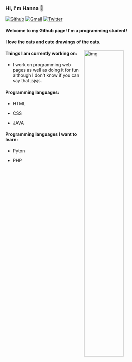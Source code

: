 ### Hi, I'm Hanna 👋

[![Github](https://img.shields.io/badge/-Github-000?style=flat&logo=Github&logoColor=white)](https://github.com/HannaV01)
[![Gmail](https://img.shields.io/badge/-Gmail-c14438?style=flat&logo=Gmail&logoColor=white)](hannavalmira@gmail.com)
[![Twitter](https://img.shields.io/badge/-Twitter-1ca0f1?style?style=flat&logo=Twitter&logoColor=white)](https://twitter.com/HannaVoices)
#### Welcome to my Github page! I'm a programming student!
#### I love the cats and cute drawings of the cats.

<img align="right" alt="img" src="https://user-images.githubusercontent.com/70272455/114936202-b6905400-9e01-11eb-82c2-a34a53ddcbec.jpg" width="50%" height="auto" />

#### Things I am currently working on: 

- I work on programming web pages as well as doing it for fun although I don't know if you can say that jsjsjs.

#### Programming languages: 
- HTML

- CSS

- JAVA
#### Programming languages I want to learn:
- Pyton

- PHP
